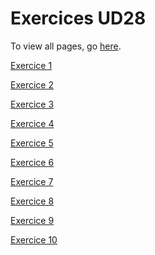 <h1>Exercices UD28</h1>
<p>To view all pages, go <a href="https://jvprz.github.io/jps_java_reus/UD28/">here</a>.</p>

<p><a href="https://jvprz.github.io/jps_java_reus/UD28/Ejercicio_1/index.html">Exercice 1</a></p>
<p><a href="https://jvprz.github.io/jps_java_reus/UD28/Ejercicio_2/index.html">Exercice 2</a></p>
<p><a href="https://jvprz.github.io/jps_java_reus/UD28/Ejercicio_3/index.html">Exercice 3</a></p>
<p><a href="https://jvprz.github.io/jps_java_reus/UD28/Ejercicio_4/index.html">Exercice 4</a></p>
<p><a href="https://jvprz.github.io/jps_java_reus/UD28/Ejercicio_5/index.html">Exercice 5</a></p>
<p><a href="https://jvprz.github.io/jps_java_reus/UD28/Ejercicio_6/index.html">Exercice 6</a></p>
<p><a href="https://jvprz.github.io/jps_java_reus/UD28/Ejercicio_7/index.html">Exercice 7</a></p>
<p><a href="https://jvprz.github.io/jps_java_reus/UD28/Ejercicio_8/index.html">Exercice 8</a></p>
<p><a href="https://jvprz.github.io/jps_java_reus/UD28/Ejercicio_9/index.html">Exercice 9</a></p>
<p><a href="https://jvprz.github.io/jps_java_reus/UD28/Ejercicio_10/index.html">Exercice 10</a></p>
